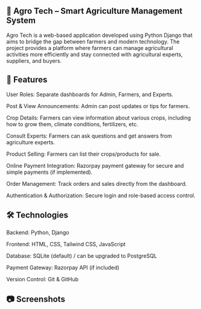 🌱 Agro Tech – Smart Agriculture Management System
---------------------------------------------------
Agro Tech is a web-based application developed using Python Django that aims to bridge the gap between farmers and modern technology. 
The project provides a platform where farmers can manage agricultural activities more efficiently and stay connected with 
agricultural experts, suppliers, and buyers.


🚀 Features
------------

User Roles: Separate dashboards for Admin, Farmers, and Experts.

Post & View Announcements: Admin can post updates or tips for farmers.

Crop Details: Farmers can view information about various crops, including how to grow them, climate conditions, fertilizers, etc.

Consult Experts: Farmers can ask questions and get answers from agriculture experts.

Product Selling: Farmers can list their crops/products for sale.

Online Payment Integration: Razorpay payment gateway for secure and simple payments (if implemented).

Order Management: Track orders and sales directly from the dashboard.

Authentication & Authorization: Secure login and role-based access control.


🛠️ Technologies
----------------

Backend: Python, Django

Frontend: HTML, CSS, Tailwind CSS, JavaScript

Database: SQLite (default) / can be upgraded to PostgreSQL

Payment Gateway: Razorpay API (if included)

Version Control: Git & GitHub


📷 Screenshots
---------------

